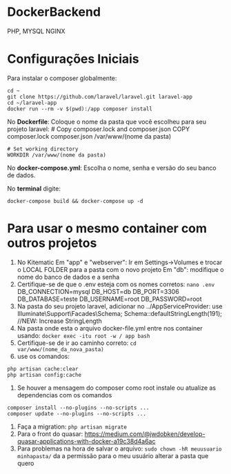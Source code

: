# DockerBackend
PHP, MYSQL NGINX

# Configurações Iniciais
Para instalar o composer globalmente:
```
cd ~
git clone https://github.com/laravel/laravel.git laravel-app
cd ~/laravel-app
docker run --rm -v $(pwd):/app composer install
```
No **Dockerfile**:
Coloque o nome da pasta que você escolheu para seu projeto laravel:
    # Copy composer.lock and composer.json
    COPY composer.lock composer.json /var/www/(nome da pasta)

    # Set working directory
    WORKDIR /var/www/(nome da pasta)
    
No **docker-compose.yml**:
Escolha o nome, senha e versão do seu banco de dados.

No **terminal** digite: 
```
docker-compose build && docker-compose up -d
```
# Para usar o mesmo container com outros projetos
1. No Kitematic
    Em "app" e "webserver": Ir em Settings->Volumes e trocar o LOCAL FOLDER para a pasta com o novo projeto
    Em "db": modifique o nome do banco de dados e a senha
1. Certifique-se de que o .env esteja com os nomes corretos:
    ```nano .env```
    DB_CONNECTION=mysql
    DB_HOST=db
    DB_PORT=3306
    DB_DATABASE=teste
    DB_USERNAME=root
    DB_PASSWORD=root
1. Na pasta do seu projeto laravel, adicionar no ../AppServiceProvider:
use Illuminate\Support\Facades\Schema;
Schema::defaultStringLength(191); //NEW: Increase StringLength
1. Na pasta onde esta o arquivo docker-file.yml entre nos container usando:
```docker exec -itu root -w / app bash```
1. Certifique-se de ir ao caminho correto:
```cd var/www/(nome_da_nova_pasta)```
1. use os comandos:
```
php artisan cache:clear
php artisan config:cache
```
1.  Se houver a mensagem do composer como root instale ou atualize as dependencias com os comandos
```
composer install --no-plugins --no-scripts ...
composer update --no-plugins --no-scripts ...
```
1. Faça a migration:
```php artisan migrate```
1. Para o front do quasar:
  https://medium.com/@jwdobken/develop-quasar-applications-with-docker-a19c38d4a6ac
1. Para problemas na hora de salvar o arquivo:
  ```sudo chown -hR meuusuario minhapasta/``` da a permissão para o meu usuário alterar a pasta que quero
